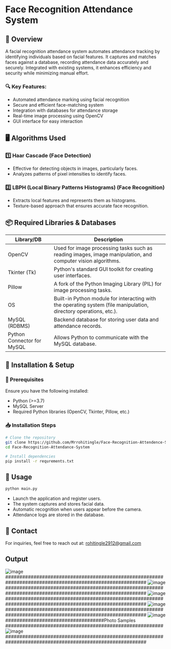 # Face Recognition Attendance System

## 📌 Overview
A facial recognition attendance system automates attendance tracking by identifying individuals based on facial features. It captures and matches faces against a database, recording attendance data accurately and securely. Integrated with existing systems, it enhances efficiency and security while minimizing manual effort. 

### 🔍 Key Features:
- Automated attendance marking using facial recognition
- Secure and efficient face-matching system
- Integration with databases for attendance storage
- Real-time image processing using OpenCV
- GUI interface for easy interaction

## 🖥️ Algorithms Used

### 1️⃣ Haar Cascade (Face Detection)
- Effective for detecting objects in images, particularly faces.
- Analyzes patterns of pixel intensities to identify faces.

### 2️⃣ LBPH (Local Binary Patterns Histograms) (Face Recognition)
- Extracts local features and represents them as histograms.
- Texture-based approach that ensures accurate face recognition.

## 📦 Required Libraries & Databases

| Library/DB  | Description |
|-------------|-------------|
| OpenCV  | Used for image processing tasks such as reading images, image manipulation, and computer vision algorithms. |
| Tkinter (Tk)  | Python's standard GUI toolkit for creating user interfaces. |
| Pillow  | A fork of the Python Imaging Library (PIL) for image processing tasks. |
| OS  | Built-in Python module for interacting with the operating system (file manipulation, directory operations, etc.). |
| MySQL (RDBMS)  | Backend database for storing user data and attendance records. |
| Python Connector for MySQL  | Allows Python to communicate with the MySQL database. |

## 🚀 Installation & Setup

### 🔧 Prerequisites
Ensure you have the following installed:
- Python (>=3.7)
- MySQL Server
- Required Python libraries (OpenCV, Tkinter, Pillow, etc.)

### 📥 Installation Steps
```sh
# Clone the repository
git clone https://github.com/Mrrohitingle/Face-Recognition-Attendence-System.git
cd Face-Recognition-Attendance-System

# Install dependencies
pip install -r requrements.txt
```

## 🎯 Usage
```sh
python main.py
```
- Launch the application and register users.
- The system captures and stores facial data.
- Automatic recognition when users appear before the camera.
- Attendance logs are stored in the database.


## 📧 Contact
For inquiries, feel free to reach out at: [rohitingle2912@gmail.com](mailto:rohitingle2912@gmail.com)

## Output 
![image](https://github.com/user-attachments/assets/c1a72fe7-8238-427b-a999-06593849972c)
##########################################################################################################
![image](https://github.com/user-attachments/assets/8e57f2ce-8e83-4e23-98a9-87e847b6444b)
##########################################################################################################
![image](https://github.com/user-attachments/assets/2e77efbe-aebf-4db6-a2b0-251fa3cea8fa)
##########################################################################################################
![image](https://github.com/user-attachments/assets/a6f459d5-3739-4cf6-a233-79eedf896931)
##########################################################################################################
![image](https://github.com/user-attachments/assets/d7164e75-cb66-483f-81fb-8b424e849959)
###################################Photo Samples ########################################################
![image](https://github.com/user-attachments/assets/5dd0ed5e-5ec8-4abd-a7ee-985bde726626)
##########################################################################################################

